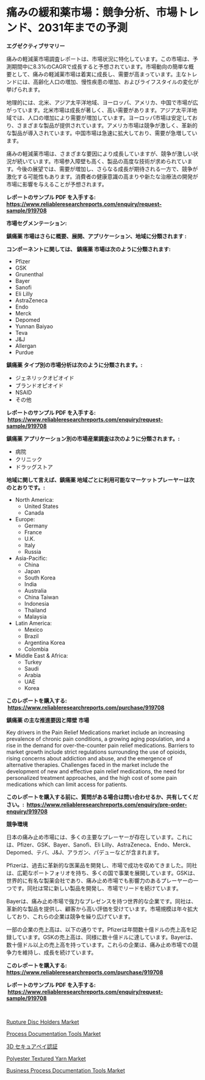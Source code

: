 <p><h1>痛みの緩和薬市場：競争分析、市場トレンド、2031年までの予測</h1></p><p><strong>エグゼクティブサマリー</strong></p>
<p><p>痛みの軽減薬市場調査レポートは、市場状況に特化しています。この市場は、予測期間中に8.3%のCAGRで成長すると予想されています。市場動向の簡単な概要として、痛みの軽減薬市場は着実に成長し、需要が高まっています。主なトレンドには、高齢化人口の増加、慢性疾患の増加、およびライフスタイルの変化が挙げられます。</p><p>地理的には、北米、アジア太平洋地域、ヨーロッパ、アメリカ、中国で市場が広がっています。北米市場は成長が著しく、高い需要があります。アジア太平洋地域では、人口の増加により需要が増加しています。ヨーロッパ市場は安定しており、さまざまな製品が提供されています。アメリカ市場は競争が激しく、革新的な製品が導入されています。中国市場は急速に拡大しており、需要が急増しています。</p><p>痛みの軽減薬市場は、さまざまな要因により成長していますが、競争が激しい状況が続いています。市場参入障壁も高く、製品の高度な技術が求められています。今後の展望では、需要が増加し、さらなる成長が期待される一方で、競争が激化する可能性もあります。消費者の健康意識の高まりや新たな治療法の開発が市場に影響を与えることが予想されます。</p></p>
<p><strong>レポートのサンプル PDF を入手する: <a href="https://www.reliableresearchreports.com/enquiry/request-sample/919708">https://www.reliableresearchreports.com/enquiry/request-sample/919708</a></strong></p>
<p><strong>市場セグメンテーション:</strong></p>
<p><strong> 鎮痛薬 市場はさらに概要、展開、アプリケーション、地域に分類されます :</strong></p>
<p><strong>コンポーネントに関しては、 鎮痛薬 市場は次のように分類されます: &nbsp;</strong></p>
<p><ul><li>Pfizer</li><li>GSK</li><li>Grunenthal</li><li>Bayer</li><li>Sanofi</li><li>Eli Lilly</li><li>AstraZeneca</li><li>Endo</li><li>Merck</li><li>Depomed</li><li>Yunnan Baiyao</li><li>Teva</li><li>J&J</li><li>Allergan</li><li>Purdue</li></ul></p>
<p><strong> 鎮痛薬 タイプ別の市場分析は次のように分類されます。:</strong></p>
<p><ul><li>ジェネリックオピオイド</li><li>ブランドオピオイド</li><li>NSAID</li><li>その他</li></ul></p>
<p><strong>レポートのサンプル PDF を入手する: &nbsp;<a href="https://www.reliableresearchreports.com/enquiry/request-sample/919708">https://www.reliableresearchreports.com/enquiry/request-sample/919708</a></strong></p>
<p><strong> 鎮痛薬 アプリケーション別の市場産業調査は次のように分類されます。:</strong></p>
<p><ul><li>病院</li><li>クリニック</li><li>ドラッグストア</li></ul></p>
<p><strong>地域に関して言えば、鎮痛薬 地域ごとに利用可能なマーケットプレーヤーは次のとおりです。:</strong></p>
<p><ul>
    <li>
        North America:
        <ul>
            <li>United States</li>
            <li>Canada</li>
        </ul>
    </li>
    <li>
        Europe:
        <ul>
            <li>Germany</li>
            <li>France</li>
            <li>U.K.</li>
            <li>Italy</li>
            <li>Russia</li>
        </ul>
    </li>
    <li>
        Asia-Pacific:
        <ul>
            <li>China</li>
            <li>Japan</li>
            <li>South Korea</li>
            <li>India</li>
            <li>Australia</li>
            <li>China Taiwan</li>
            <li>Indonesia</li>
            <li>Thailand</li>
            <li>Malaysia</li>
        </ul>
    </li>
    <li>
        Latin America:
        <ul>
            <li>Mexico</li>
            <li>Brazil</li>
            <li>Argentina Korea</li>
            <li>Colombia</li>
        </ul>
    </li>
    <li>
        Middle East & Africa:
        <ul>
            <li>Turkey</li>
            <li>Saudi</li>
            <li>Arabia</li>
            <li>UAE</li>
            <li>Korea</li>
        </ul>
    </li>
    </ul></p>
<p><strong>このレポートを購入する: &nbsp;<a href="https://www.reliableresearchreports.com/purchase/919708">https://www.reliableresearchreports.com/purchase/919708</a></strong></p>
<p><strong>鎮痛薬 の主な推進要因と障壁 市場</strong></p>
<p><p>Key drivers in the Pain Relief Medications market include an increasing prevalence of chronic pain conditions, a growing aging population, and a rise in the demand for over-the-counter pain relief medications. Barriers to market growth include strict regulations surrounding the use of opioids, rising concerns about addiction and abuse, and the emergence of alternative therapies. Challenges faced in the market include the development of new and effective pain relief medications, the need for personalized treatment approaches, and the high cost of some pain medications which can limit access for patients.</p></p>
<p><strong>このレポートを購入する前に、質問がある場合は問い合わせるか、共有してください。:&nbsp; <a href="https://www.reliableresearchreports.com/enquiry/pre-order-enquiry/919708">https://www.reliableresearchreports.com/enquiry/pre-order-enquiry/919708</a></strong></p>
<p><strong>競争環境</strong></p>
<p><p>日本の痛み止め市場には、多くの主要なプレーヤーが存在しています。これには、Pfizer、GSK、Bayer、Sanofi、Eli Lilly、AstraZeneca、Endo、Merck、Depomed、テバ、J&J、アラガン、パデューなどが含まれます。</p><p>Pfizerは、過去に革新的な医薬品を開発し、市場で成功を収めてきました。同社は、広範なポートフォリオを持ち、多くの国で事業を展開しています。GSKは、世界的に有名な製薬会社であり、痛み止め市場でも影響力のあるプレーヤーの一つです。同社は常に新しい製品を開発し、市場でリードを続けています。</p><p>Bayerは、痛み止め市場で強力なプレゼンスを持つ世界的な企業です。同社は、革新的な製品を提供し、顧客から高い評価を受けています。市場規模は年々拡大しており、これらの企業は競争を繰り広げています。</p><p>一部の企業の売上高は、以下の通りです。Pfizerは年間数十億ドルの売上高を記録しています。GSKの売上高は、同様に数十億ドルに達しています。Bayerは、数十億ドル以上の売上高を持っています。これらの企業は、痛み止め市場での競争力を維持し、成長を続けています。</p></p>
<p><strong>このレポートを購入する: &nbsp; <a href="https://www.reliableresearchreports.com/purchase/919708">https://www.reliableresearchreports.com/purchase/919708</a></strong></p>
<p><strong>レポートのサンプル PDF を入手する: &nbsp;<a href="https://www.reliableresearchreports.com/enquiry/request-sample/919708">https://www.reliableresearchreports.com/enquiry/request-sample/919708</a></strong><strong></strong></p>
<p>&nbsp;</p>
<p><p><a href="https://github.com/markusgodoy/Market-Research-Report-List-2/blob/main/rupture-disc-holders-market.md">Rupture Disc Holders Market</a></p><p><a href="https://issuu.com/reportprime-2/docs/process-documentation-tools-market-size-2030.pptx">Process Documentation Tools Market</a></p><p><a href="https://github.com/lababdou/Market-Research-Report-List-2/blob/main/9448965182976.md">3D セキュアペイ認証</a></p><p><a href="https://github.com/arionmp/Market-Research-Report-List-2/blob/main/polyester-textured-yarn-market.md">Polyester Textured Yarn Market</a></p><p><a href="https://issuu.com/reportprime-2/docs/business-process-documentation-tools-market-size-2">Business Process Documentation Tools Market</a></p></p>